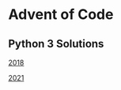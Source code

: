 # Advent of Code

## Python 3 Solutions

[2018](https://github.com/DavidPesta/AdventOfCode/tree/main/python3/2018)

[2021](https://github.com/DavidPesta/AdventOfCode/tree/main/python3/2021)
